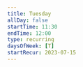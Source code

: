 ```yaml
---
title: Tuesday
allDay: false
startTime: 11:30
endTime: 12:00
type: recurring
daysOfWeek: [T]
startRecur: 2023-07-15
---
```

